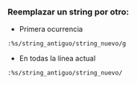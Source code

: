 ### Reemplazar un string por otro:

* Primera ocurrencia
~~~
:%s/string_antiguo/string_nuevo/g
~~~

* En todas la línea actual
~~~
:%s/string_antiguo/string_nuevo/
~~~
